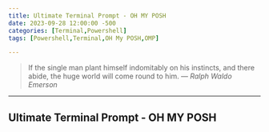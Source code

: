 ```yaml
---
title: Ultimate Terminal Prompt - OH MY POSH
date: 2023-09-28 12:00:00 -500
categories: [Terminal,Powershell]
tags: [Powershell,Terminal,OH My POSH,OMP]

---
```


> If the single man plant himself indomitably on his instincts, and there abide, the huge world will come round to him.
> — <cite>Ralph Waldo Emerson</cite>

---

## Ultimate Terminal Prompt - OH MY POSH


